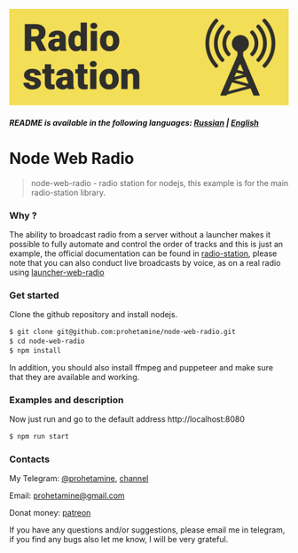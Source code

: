 ![logo](https://github.com/prohetamine/radio-station/blob/main/media/logo.png)

##### README is available in the following languages: [Russian](https://github.com/prohetamine/node-web-radio/blob/main/README/russian.md) | [English](https://github.com/prohetamine/node-web-radio/blob/main/README.md)


# Node Web Radio

> node-web-radio - radio station for nodejs, this example is for the main radio-station library.

### Why ?
The ability to broadcast radio from a server without a launcher makes it possible to fully automate and control the order of tracks and this is just an example, the official documentation can be found in [radio-station](https://github.com/prohetamine/radio-station), please note that you can also conduct live broadcasts by voice, as on a real radio using [launcher-web-radio](https://github.com/prohetamine/launcher-web-radio)

### Get started

Clone the github repository and install nodejs.

```sh
$ git clone git@github.com:prohetamine/node-web-radio.git
$ cd node-web-radio
$ npm install
```

In addition, you should also install ffmpeg and puppeteer and make sure that they are available and working.

### Examples and description

Now just run and go to the default address http://localhost:8080

```sh
$ npm run start
```

### Contacts

My Telegram: [@prohetamine](https://t.me/prohetamine), [channel](https://t.me/prohetamines)

Email: prohetamine@gmail.com

Donat money: [patreon](https://www.patreon.com/prohetamine)

If you have any questions and/or suggestions, please email me in telegram, if you find any bugs also let me know, I will be very grateful.
